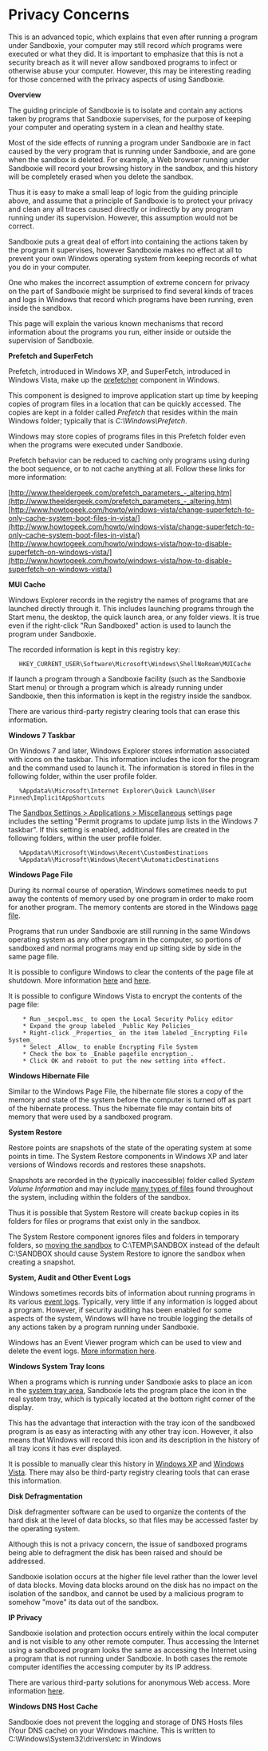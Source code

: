 # Privacy Concerns

This is an advanced topic, which explains that even after running a program under Sandboxie, your computer may still record _which_ programs were executed or what they did. It is important to emphasize that this is not a security breach as it will never allow sandboxed programs to infect or otherwise abuse your computer. However, this may be interesting reading for those concerned with the privacy aspects of using Sandboxie.


**Overview**

The guiding principle of Sandboxie is to isolate and contain any actions taken by programs that Sandboxie supervises, for the purpose of keeping your computer and operating system in a clean and healthy state.

Most of the side effects of running a program under Sandboxie are in fact caused by the very program that is running under Sandboxie, and are gone when the sandbox is deleted. For example, a Web browser running under Sandboxie will record your browsing history in the sandbox, and this history will be completely erased when you delete the sandbox.

Thus it is easy to make a small leap of logic from the guiding principle above, and assume that a principle of Sandboxie is to protect your privacy and clean any all traces caused directly or indirectly by any program running under its supervision. However, this assumption would not be correct.

Sandboxie puts a great deal of effort into containing the actions taken by the program it supervises, however Sandboxie makes no effect at all to prevent your own Windows operating system from keeping records of what you do in your computer.

One who makes the incorrect assumption of extreme concern for privacy on the part of Sandboxie might be surprised to find several kinds of traces and logs in Windows that record which programs have been running, even inside the sandbox.

This page will explain the various known mechanisms that record information about the programs you run, either inside or outside the supervision of Sandboxie.

**Prefetch and SuperFetch**

Prefetch, introduced in Windows XP, and SuperFetch, introduced in Windows Vista, make up the [prefetcher](http://en.wikipedia.org/wiki/Prefetcher) component in Windows.

This component is designed to improve application start up time by keeping copies of program files in a location that can be quickly accessed. The copies are kept in a folder called _Prefetch_ that resides within the main Windows folder; typically that is _C:\Windows\Prefetch_.

Windows may store copies of programs files in this Prefetch folder even when the programs were executed under Sandboxie.

Prefetch behavior can be reduced to caching only programs using during the boot sequence, or to not cache anything at all. Follow these links for more information:

[http://www.theeldergeek.com/prefetch_parameters_-_altering.htm](http://www.theeldergeek.com/prefetch_parameters_-_altering.htm)  
[http://www.howtogeek.com/howto/windows-vista/change-superfetch-to-only-cache-system-boot-files-in-vista/](http://www.howtogeek.com/howto/windows-vista/change-superfetch-to-only-cache-system-boot-files-in-vista/)  
[http://www.howtogeek.com/howto/windows-vista/how-to-disable-superfetch-on-windows-vista/](http://www.howtogeek.com/howto/windows-vista/how-to-disable-superfetch-on-windows-vista/)

**MUI Cache**

Windows Explorer records in the registry the names of programs that are launched directly through it. This includes launching programs through the Start menu, the desktop, the quick launch area, or any folder views. It is true even if the right-click "Run Sandboxed" action is used to launch the program under Sandboxie.

The recorded information is kept in this registry key:
```
   HKEY_CURRENT_USER\Software\Microsoft\Windows\ShellNoRoam\MUICache
```

If launch a program through a Sandboxie facility (such as the Sandboxie Start menu) or through a program which is already running under Sandboxie, then this information is kept in the registry inside the sandbox.

There are various third-party registry clearing tools that can erase this information.

**Windows 7 Taskbar**

On Windows 7 and later, Windows Explorer stores information associated with icons on the taskbar. This information includes the icon for the program and the command used to launch it. The information is stored in files in the following folder, within the user profile folder.
```
   %Appdata%\Microsoft\Internet Explorer\Quick Launch\User Pinned\ImplicitAppShortcuts
```

The [Sandbox Settings > Applications > Miscellaneous](ApplicationsSettings.html#misc) settings page includes the setting "Permit programs to update jump lists in the Windows 7 taskbar". If this setting is enabled, additional files are created in the following folders, within the user profile folder.
```
   %Appdata%\Microsoft\Windows\Recent\CustomDestinations
   %Appdata%\Microsoft\Windows\Recent\AutomaticDestinations
```

**Windows Page File**

During its normal course of operation, Windows sometimes needs to put away the contents of memory used by one program in order to make room for another program. The memory contents are stored in the Windows [page file](http://www.theeldergeek.com/paging_file.htm).

Programs that run under Sandboxie are still running in the same Windows operating system as any other program in the computer, so portions of sandboxed and normal programs may end up sitting side by side in the same page file.

It is possible to configure Windows to clear the contents of the page file at shutdown. More information [here](http://support.microsoft.com/kb/314834) and [here](http://www.vistax64.com/tutorials/157323-virtual-memory-paging-file-clear-shutdown).

It is possible to configure Windows Vista to encrypt the contents of the page file:
```
    * Run _secpol.msc_ to open the Local Security Policy editor
    * Expand the group labeled _Public Key Policies_
    * Right-click _Properties_ on the item labeled _Encrypting File System_
    * Select _Allow_ to enable Encrypting File System
    * Check the box to _Enable pagefile encryption_.
    * Click OK and reboot to put the new setting into effect.
```

**Windows Hibernate File**

Similar to the Windows Page File, the hibernate file stores a copy of the memory and state of the system before the computer is turned off as part of the hibernate process. Thus the hibernate file may contain bits of memory that were used by a sandboxed program.

**System Restore**

Restore points are snapshots of the state of the operating system at some points in time. The System Restore components in Windows XP and later versions of Windows records and restores these snapshots.

Snapshots are recorded in the (typically inaccessible) folder called _System Volume Information_ and may include [many types of files](http://msdn.microsoft.com/en-us/library/aa378870.aspx) found throughout the system, including within the folders of the sandbox.

Thus it is possible that System Restore will create backup copies in its folders for files or programs that exist only in the sandbox.

The System Restore component ignores files and folders in temporary folders, so [moving the sandbox](SandboxMenu.html) to C:\TEMP\SANDBOX instead of the default C:\SANDBOX should cause System Restore to ignore the sandbox when creating a snapshot.

**System, Audit and Other Event Logs**

Windows sometimes records bits of information about running programs in its various [event logs](http://en.wikipedia.org/wiki/Event_Viewer). Typically, very little if any information is logged about a program. However, if security auditing has been enabled for some aspects of the system, Windows will have no trouble logging the details of any actions taken by a program running under Sandboxie.

Windows has an Event Viewer program which can be used to view and delete the event logs. [More information here](http://support.microsoft.com/kb/308427).

**Windows System Tray Icons**

When a programs which is running under Sandboxie asks to place an icon in the [system tray area](http://support.microsoft.com/kb/310578), Sandboxie lets the program place the icon in the real system tray, which is typically located at the bottom right corner of the display.

This has the advantage that interaction with the tray icon of the sandboxed program is as easy as interacting with any other tray icon. However, it also means that Windows will record this icon and its description in the history of all tray icons it has ever displayed.

It is possible to manually clear this history in [Windows XP](http://support.microsoft.com/kb/283084) and [Windows Vista](http://www.howtogeek.com/howto/windows-vista/clean-up-past-notification-icons-in-windows-vista/). There may also be third-party registry clearing tools that can erase this information.

**Disk Defragmentation**

Disk defragmenter software can be used to organize the contents of the hard disk at the level of data blocks, so that files may be accessed faster by the operating system.

Although this is not a privacy concern, the issue of sandboxed programs being able to defragment the disk has been raised and should be addressed.

Sandboxie isolation occurs at the higher file level rather than the lower level of data blocks. Moving data blocks around on the disk has no impact on the isolation of the sandbox, and cannot be used by a malicious program to somehow "move" its data out of the sandbox.

**IP Privacy**

Sandboxie isolation and protection occurs entirely within the local computer and is not visible to any other remote computer. Thus accessing the Internet using a sandboxed program looks the same as accessing the Internet using a program that is not running under Sandboxie. In both cases the remote computer identifies the accessing computer by its IP address.

There are various third-party solutions for anonymous Web access. More information [here](http://en.wikipedia.org/wiki/Anonymous_web_browsing).

**Windows DNS Host Cache**

Sandboxie does not prevent the logging and storage of DNS Hosts files (Your DNS cache) on your Windows machine. This is written to C:\Windows\System32\drivers\etc in Windows
